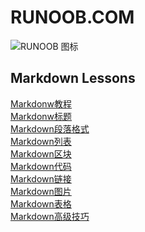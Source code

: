 RUNOOB.COM    
======================

![RUNOOB 图标](http://static.runoob.com/images/runoob-logo.png "RUNOOB")  


Markdown Lessons  
-------------------


[Markdonw教程](https://www.runoob.com/markdown/md-tutorial.html)    
[Markdonw标题](https://www.runoob.com/markdown/md-title.html)  
[Markdown段落格式](https://www.runoob.com/markdown/md-tutorial.html)  
[Markdown列表](https://www.runoob.com/markdown/md-lists.html)  
[Markdown区块](https://www.runoob.com/markdown/md-block.html)  
[Markdown代码](https://www.runoob.com/markdown/md-code.html)  
[Markdown链接](https://www.runoob.com/markdown/md-link.html)  
[Markdown图片](https://www.runoob.com/markdown/md-image.html)  
[Markdown表格](https://www.runoob.com/markdown/md-table.html)  
[Markdown高级技巧](https://www.runoob.com/markdown/md-advance.html)  
